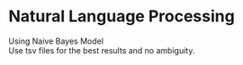 # Natural Language Processing<br>

Using Naive Bayes Model<br>
Use tsv files for the best results and no ambiguity.
